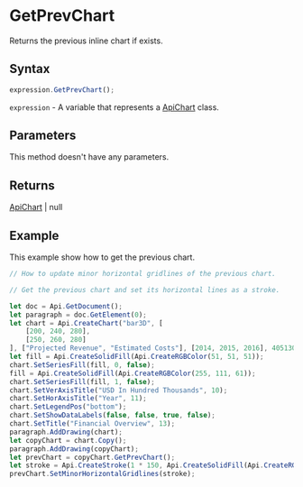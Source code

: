 # GetPrevChart

Returns the previous inline chart if exists.

## Syntax

```javascript
expression.GetPrevChart();
```

`expression` - A variable that represents a [ApiChart](../ApiChart.md) class.

## Parameters

This method doesn't have any parameters.

## Returns

[ApiChart](../../ApiChart/ApiChart.md) \| null

## Example

This example show how to get the previous chart.

```javascript editor-docx
// How to update minor horizontal gridlines of the previous chart.

// Get the previous chart and set its horizontal lines as a stroke. 

let doc = Api.GetDocument();
let paragraph = doc.GetElement(0);
let chart = Api.CreateChart("bar3D", [
	[200, 240, 280],
	[250, 260, 280]
], ["Projected Revenue", "Estimated Costs"], [2014, 2015, 2016], 4051300, 2347595, 24);
let fill = Api.CreateSolidFill(Api.CreateRGBColor(51, 51, 51));
chart.SetSeriesFill(fill, 0, false);
fill = Api.CreateSolidFill(Api.CreateRGBColor(255, 111, 61));
chart.SetSeriesFill(fill, 1, false);
chart.SetVerAxisTitle("USD In Hundred Thousands", 10);
chart.SetHorAxisTitle("Year", 11);
chart.SetLegendPos("bottom");
chart.SetShowDataLabels(false, false, true, false);
chart.SetTitle("Financial Overview", 13);
paragraph.AddDrawing(chart);
let copyChart = chart.Copy();
paragraph.AddDrawing(copyChart);
let prevChart = copyChart.GetPrevChart();
let stroke = Api.CreateStroke(1 * 150, Api.CreateSolidFill(Api.CreateRGBColor(255, 111, 61)));
prevChart.SetMinorHorizontalGridlines(stroke);
```
